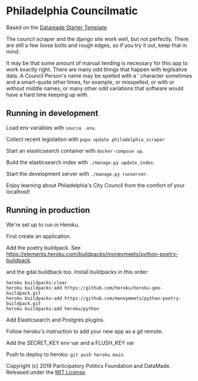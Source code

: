 # Philadelphia Councilmatic

Based on the [Datamade Starter Template](https://github.com/datamade/councilmatic-starter-template)

The council scraper and the django site work well, but not perfectly. There are still a few loose bolts and rough edges, so if you try it out, keep that in mind. 

It may be that some amount of manual tending is necessary for this app to work exactly right. There are many odd things that happen with legilsative data. A Council Person's name may be spelled with a ' character sometimes and a smart-quote other times, for example, or misspelled, or with or without middle names, or many other odd variations that software would have a hard time keeping up with. 


## Running in development

Load env variables with `source .env`.

Collect recent legislation with `pupa update philadelphia_scraper`

Start an elasticsearch container with `docker-compose up`.

Build the elasticsearch index with `./manage.py update_index`. 

Start the development server with `./manage.py runserver`.

Enjoy learning about Philadelphia's City Council from the comfort of your localhost!

## Running in production

We're set up to run in Heroku.

First create an application. 

Add the poetry buildpack. See https://elements.heroku.com/buildpacks/moneymeets/python-poetry-buildpack.

and the gdal buildback too. Install buildpacks in this order: 

```
heroku buildpacks:clear
heroku buildpacks:add https://github.com/heroku/heroku-geo-buildpack.git
heroku buildpacks:add https://github.com/moneymeets/python-poetry-buildpack.git
heroku buildpacks:add heroku/python
```



Add Elasticsearch and Postgres plugins.

Follow heroku's instruction to add your new app as a git remote. 

Add the SECRET\_KEY env var and a FLUSH\_KEY var

Push to deploy to heroku: `git push heroku main`.






Copyright (c) 2019 Participatory Politics Foundation and DataMade. Released under the [MIT License](https://github.com/datamade/councilmatic-starter-template/blob/master/LICENSE).
